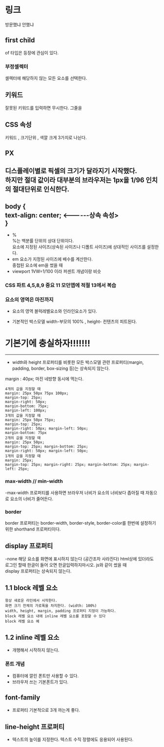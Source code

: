 # 링크  
방문했냐 안했냐
## first child  
of 타입은 등장에 관심이 있다.
### 부정셀렉터
셀렉터에 해당하지 않는 모든 요소를 선택한다.
## 키워드
잘못된 키워드를 입력하면 무시한다. 그줄을
## CSS 속성
키워드 , 크기단위 , 색깔 크게 3가지로 나뉜다.
## PX
디스플레이별로 픽셀의 크기가 달라지기 시작했다.  
하지만 절대 값이라  대부분의 브라우저는 1px을 1/96 인치의 절대단위로 인식한다.  
---
 body {  
      text-align: center;   <------상속 속성>  
   }
---

- %  
%는 백분률 단위의 상대 단위이다.   
요소에 지정된 사이즈(상속된 사이즈나 디폴트 사이즈)에 상대적인 사이즈를 설정한다.
- em
요소가 지정된 사이즈에 배수를 계산한다.  
 중첩된 요소에 em을 썼을 때
- viewport
1VW=1/100 이라 퍼센트 개념이랑 비슷

### CSS 파트 4,5,8,9 중요 11 모던앱에 적절 13에서 복습

### 요소의 영역은 마진까지

- 요소의 영역 블럭레벨요소와 인라인요소가 있다.

- 기본적인 박스모델 width-부모의 100% , height- 컨텐츠의 피트된다.

# 기본기에 충실하자!!!!!!!

****

- width와 height 프로퍼티를 비롯한 모든 박스모델 관련 프로퍼티(margin, padding, border, box-sizing 등)는 상속되지 않는다.

margin : 40px; 마진 네방향 동시에 먹는다.   
```
4개의 값을 지정할 때
margin: 25px 50px 75px 100px;
margin-top: 25px;
margin-right: 50px;
margin-bottom: 75px;
margin-left: 100px;
3개의 값을 지정할 때
margin: 25px 50px 75px;
margin-top: 25px;
margin-right: 50px; margin-left: 50px;
margin-bottom: 75px
2개의 값을 지정할 때
margin: 25px 50px;
margin-top: 25px; margin-bottom: 25px;
margin-right: 50px; margin-left: 50px;
1개의 값을 지정할 때
margin: 25px;
margin-top: 25px; margin-right: 25px; margin-bottom: 25px; margin-left: 25px;
```

### max-width // min-width
  -max-width 프로퍼티를 사용하면 브라우저 너비가 요소의 너비보다 좁아질 때 자동으로 요소의 너비가 줄어든다.  

### border
border 프로퍼티는 border-width, border-style, border-color를 한번에 설정하기 위한 shorthand 프로퍼티이다.

## display 프로퍼티
-none	해당 요소를 화면에 표시하지 않는다 (공간조차 사라진다) html상에 있더라도  
로그인 할때 한글이 들어 오면 한글입력하지마시오. js와 같이 썼을 때  
display 프로퍼티는 상속되지 않는다.

## 1.1 block 레벨 요소
```
항상 새로운 라인에서 시작한다.
화면 크기 전체의 가로폭을 차지한다. (width: 100%)
width, height, margin, padding 프로퍼티 지정이 가능하다.
block 레벨 요소 내에 inline 레벨 요소를 포함할 수 있다
block 레벨 요소 예
```
## 1.2 inline 레벨 요소
- 개행해서 시작하지 않는다.


### 폰트 개념
- 컴퓨터에 깔린 폰트만 사용할 수 있다.
- 브라우저 쓰는 기본폰트가 있다.

##  font-family   
- 프로퍼티 기본적으로 3개 까는게 좋다.
 
## line-height 프로퍼티
 - 텍스트의 높이를 지정한다. 텍스트 수직 정렬에도 응용되어 사용된다.